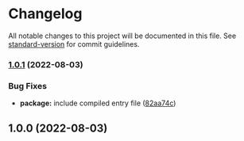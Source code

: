 # Changelog

All notable changes to this project will be documented in this file. See [standard-version](https://github.com/conventional-changelog/standard-version) for commit guidelines.

### [1.0.1](https://github.com/mattpfeffer/tailwind-typewriter/compare/v1.0.0...v1.0.1) (2022-08-03)


### Bug Fixes

* **package:** include compiled entry file ([82aa74c](https://github.com/mattpfeffer/tailwind-typewriter/commit/82aa74ce91c2716fd0e714cee804277ecf1c3fd9))

## 1.0.0 (2022-08-03)
